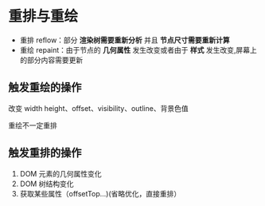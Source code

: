 # 重排与重绘

- 重排 reflow：部分 **渲染树需要重新分析** 并且 **节点尺寸需要重新计算**
- 重绘 repaint：由于节点的 **几何属性** 发生改变或者由于 **样式** 发生改变,屏幕上的部分内容需要更新

## 触发重绘的操作

改变 width height、offset、visibility、outline、背景色值

重绘不一定重排

## 触发重排的操作

1. DOM 元素的几何属性变化
2. DOM 树结构变化
3. 获取某些属性（offsetTop...)(省略优化，直接重排）
